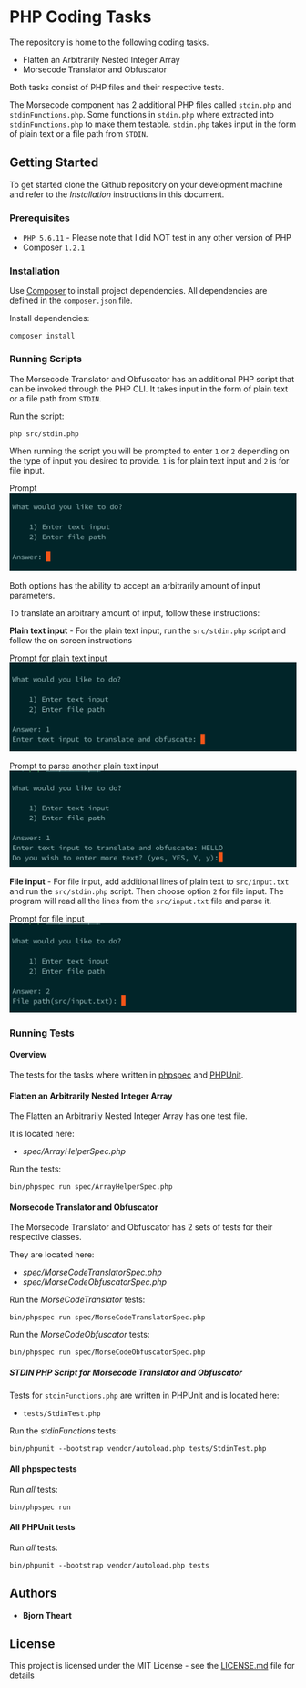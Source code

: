 # PHP Coding Tasks

The repository is home to the following coding tasks.

* Flatten an Arbitrarily Nested Integer Array
* Morsecode Translator and Obfuscator

Both tasks consist of PHP files and their respective tests.

The Morsecode component has 2 additional PHP files called `stdin.php` and `stdinFunctions.php`. Some functions 
in `stdin.php` where extracted into `stdinFunctions.php` to make them testable. `stdin.php` takes input in the form of 
plain text or a file path from `STDIN`.

## Getting Started

To get started clone the Github repository on your development machine and refer to the _Installation_ instructions 
in this document.

### Prerequisites

* `PHP 5.6.11` - Please note that I did NOT test in any other version of PHP
* Composer `1.2.1`

### Installation

Use [Composer](https://getcomposer.org/) to install project dependencies. All dependencies are defined in the 
`composer.json` file.

Install dependencies:
```
composer install
```

### Running Scripts

The Morsecode Translator and Obfuscator has an additional PHP script that can be invoked through the PHP CLI. 
It takes input in the form of plain text or a file path from `STDIN`.

Run the script:
```
php src/stdin.php
```
When running the script you will be prompted to enter `1` or `2` depending on the type of input you desired to provide.
`1` is for plain text input and `2` is for file input.

Prompt
![](screenshots/prompt.png)

Both options has the ability to accept an arbitrarily amount of input parameters. 

To translate an arbitrary amount of input, follow these instructions:

**Plain text input** - For the plain text input, run the `src/stdin.php` script and follow the on screen instructions

Prompt for plain text input
![](screenshots/prompt-answer-text-input.png)

Prompt to parse another plain text input
![](screenshots/prompt-answer-text-input-more.png)

**File input** - For file input, add additional lines of plain text to `src/input.txt` and run the `src/stdin.php` script. Then choose 
option `2` for file input. The program will read all the lines from the `src/input.txt` file and parse it.

Prompt for file input
![](screenshots/promt-answer-file-input.png)

### Running Tests

#### Overview

The tests for the tasks where written in [phpspec](http://www.phpspec.net/en/stable/) and 
[PHPUnit](https://phpunit.de/manual/5.7/en/index.html).

#### Flatten an Arbitrarily Nested Integer Array

The Flatten an Arbitrarily Nested Integer Array has one test file.

It is located here:

* _spec/ArrayHelperSpec.php_
 
 Run the tests:
 ```
 bin/phpspec run spec/ArrayHelperSpec.php
 ```

#### Morsecode Translator and Obfuscator

The Morsecode Translator and Obfuscator has 2 sets of tests for their respective classes.

They are located here:

* _spec/MorseCodeTranslatorSpec.php_
* _spec/MorseCodeObfuscatorSpec.php_

Run the _MorseCodeTranslator_ tests:
```
bin/phpspec run spec/MorseCodeTranslatorSpec.php
```

Run the _MorseCodeObfuscator_ tests:
```
bin/phpspec run spec/MorseCodeObfuscatorSpec.php
```

##### STDIN PHP Script for Morsecode Translator and Obfuscator

Tests for `stdinFunctions.php` are written in PHPUnit and is located here:

* `tests/StdinTest.php`

Run the _stdinFunctions_ tests:
```
bin/phpunit --bootstrap vendor/autoload.php tests/StdinTest.php
```

#### All phpspec tests

Run _all_ tests:
```
bin/phpspec run
```

#### All PHPUnit tests

Run _all_ tests:
```
bin/phpunit --bootstrap vendor/autoload.php tests
```

## Authors

* **Bjorn Theart**

## License

This project is licensed under the MIT License - see the [LICENSE.md](LICENSE.md) file for details
